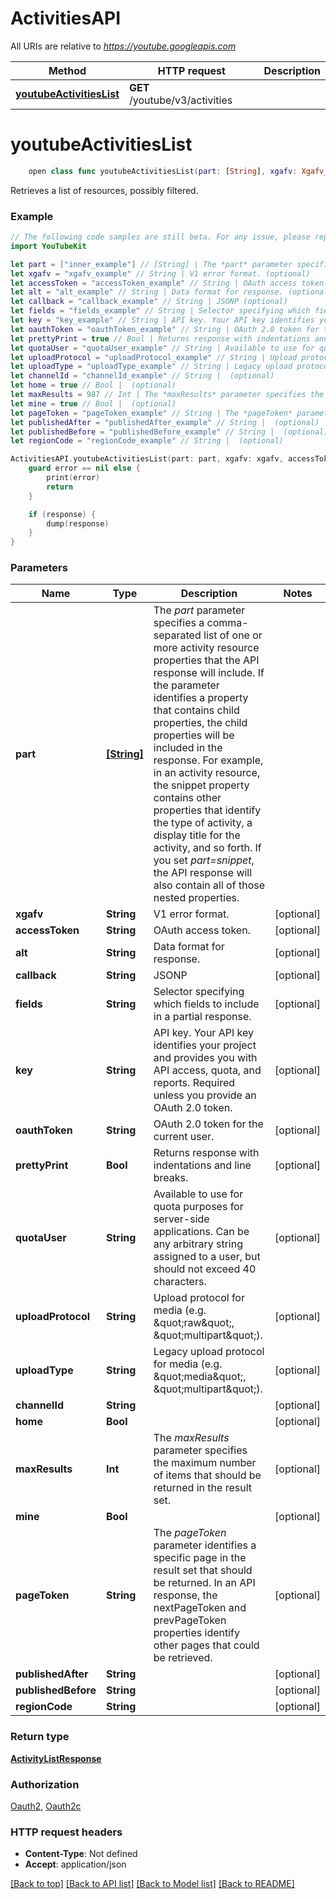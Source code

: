 # ActivitiesAPI

All URIs are relative to *https://youtube.googleapis.com*

Method | HTTP request | Description
------------- | ------------- | -------------
[**youtubeActivitiesList**](ActivitiesAPI.md#youtubeactivitieslist) | **GET** /youtube/v3/activities | 


# **youtubeActivitiesList**
```swift
    open class func youtubeActivitiesList(part: [String], xgafv: Xgafv_youtubeActivitiesList? = nil, accessToken: String? = nil, alt: Alt_youtubeActivitiesList? = nil, callback: String? = nil, fields: String? = nil, key: String? = nil, oauthToken: String? = nil, prettyPrint: Bool? = nil, quotaUser: String? = nil, uploadProtocol: String? = nil, uploadType: String? = nil, channelId: String? = nil, home: Bool? = nil, maxResults: Int? = nil, mine: Bool? = nil, pageToken: String? = nil, publishedAfter: String? = nil, publishedBefore: String? = nil, regionCode: String? = nil, completion: @escaping (_ data: ActivityListResponse?, _ error: Error?) -> Void)
```



Retrieves a list of resources, possibly filtered.

### Example 
```swift
// The following code samples are still beta. For any issue, please report via http://github.com/OpenAPITools/openapi-generator/issues/new
import YouTubeKit

let part = ["inner_example"] // [String] | The *part* parameter specifies a comma-separated list of one or more activity resource properties that the API response will include. If the parameter identifies a property that contains child properties, the child properties will be included in the response. For example, in an activity resource, the snippet property contains other properties that identify the type of activity, a display title for the activity, and so forth. If you set *part=snippet*, the API response will also contain all of those nested properties.
let xgafv = "xgafv_example" // String | V1 error format. (optional)
let accessToken = "accessToken_example" // String | OAuth access token. (optional)
let alt = "alt_example" // String | Data format for response. (optional)
let callback = "callback_example" // String | JSONP (optional)
let fields = "fields_example" // String | Selector specifying which fields to include in a partial response. (optional)
let key = "key_example" // String | API key. Your API key identifies your project and provides you with API access, quota, and reports. Required unless you provide an OAuth 2.0 token. (optional)
let oauthToken = "oauthToken_example" // String | OAuth 2.0 token for the current user. (optional)
let prettyPrint = true // Bool | Returns response with indentations and line breaks. (optional)
let quotaUser = "quotaUser_example" // String | Available to use for quota purposes for server-side applications. Can be any arbitrary string assigned to a user, but should not exceed 40 characters. (optional)
let uploadProtocol = "uploadProtocol_example" // String | Upload protocol for media (e.g. \"raw\", \"multipart\"). (optional)
let uploadType = "uploadType_example" // String | Legacy upload protocol for media (e.g. \"media\", \"multipart\"). (optional)
let channelId = "channelId_example" // String |  (optional)
let home = true // Bool |  (optional)
let maxResults = 987 // Int | The *maxResults* parameter specifies the maximum number of items that should be returned in the result set. (optional)
let mine = true // Bool |  (optional)
let pageToken = "pageToken_example" // String | The *pageToken* parameter identifies a specific page in the result set that should be returned. In an API response, the nextPageToken and prevPageToken properties identify other pages that could be retrieved. (optional)
let publishedAfter = "publishedAfter_example" // String |  (optional)
let publishedBefore = "publishedBefore_example" // String |  (optional)
let regionCode = "regionCode_example" // String |  (optional)

ActivitiesAPI.youtubeActivitiesList(part: part, xgafv: xgafv, accessToken: accessToken, alt: alt, callback: callback, fields: fields, key: key, oauthToken: oauthToken, prettyPrint: prettyPrint, quotaUser: quotaUser, uploadProtocol: uploadProtocol, uploadType: uploadType, channelId: channelId, home: home, maxResults: maxResults, mine: mine, pageToken: pageToken, publishedAfter: publishedAfter, publishedBefore: publishedBefore, regionCode: regionCode) { (response, error) in
    guard error == nil else {
        print(error)
        return
    }

    if (response) {
        dump(response)
    }
}
```

### Parameters

Name | Type | Description  | Notes
------------- | ------------- | ------------- | -------------
 **part** | [**[String]**](String.md) | The *part* parameter specifies a comma-separated list of one or more activity resource properties that the API response will include. If the parameter identifies a property that contains child properties, the child properties will be included in the response. For example, in an activity resource, the snippet property contains other properties that identify the type of activity, a display title for the activity, and so forth. If you set *part&#x3D;snippet*, the API response will also contain all of those nested properties. | 
 **xgafv** | **String** | V1 error format. | [optional] 
 **accessToken** | **String** | OAuth access token. | [optional] 
 **alt** | **String** | Data format for response. | [optional] 
 **callback** | **String** | JSONP | [optional] 
 **fields** | **String** | Selector specifying which fields to include in a partial response. | [optional] 
 **key** | **String** | API key. Your API key identifies your project and provides you with API access, quota, and reports. Required unless you provide an OAuth 2.0 token. | [optional] 
 **oauthToken** | **String** | OAuth 2.0 token for the current user. | [optional] 
 **prettyPrint** | **Bool** | Returns response with indentations and line breaks. | [optional] 
 **quotaUser** | **String** | Available to use for quota purposes for server-side applications. Can be any arbitrary string assigned to a user, but should not exceed 40 characters. | [optional] 
 **uploadProtocol** | **String** | Upload protocol for media (e.g. \&quot;raw\&quot;, \&quot;multipart\&quot;). | [optional] 
 **uploadType** | **String** | Legacy upload protocol for media (e.g. \&quot;media\&quot;, \&quot;multipart\&quot;). | [optional] 
 **channelId** | **String** |  | [optional] 
 **home** | **Bool** |  | [optional] 
 **maxResults** | **Int** | The *maxResults* parameter specifies the maximum number of items that should be returned in the result set. | [optional] 
 **mine** | **Bool** |  | [optional] 
 **pageToken** | **String** | The *pageToken* parameter identifies a specific page in the result set that should be returned. In an API response, the nextPageToken and prevPageToken properties identify other pages that could be retrieved. | [optional] 
 **publishedAfter** | **String** |  | [optional] 
 **publishedBefore** | **String** |  | [optional] 
 **regionCode** | **String** |  | [optional] 

### Return type

[**ActivityListResponse**](ActivityListResponse.md)

### Authorization

[Oauth2](../README.md#Oauth2), [Oauth2c](../README.md#Oauth2c)

### HTTP request headers

 - **Content-Type**: Not defined
 - **Accept**: application/json

[[Back to top]](#) [[Back to API list]](../README.md#documentation-for-api-endpoints) [[Back to Model list]](../README.md#documentation-for-models) [[Back to README]](../README.md)

